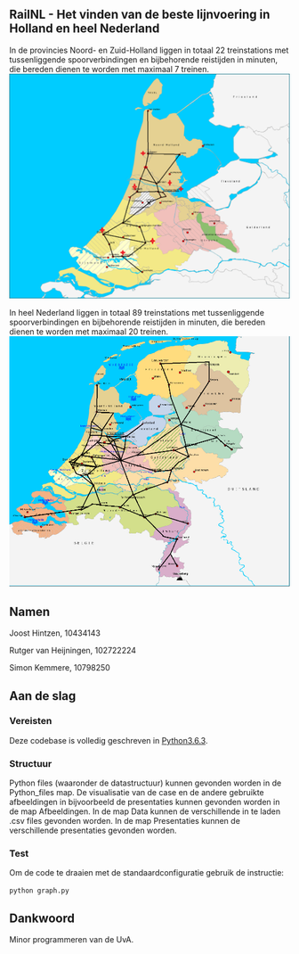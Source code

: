 RailNL - Het vinden van de beste lijnvoering in Holland en heel Nederland
-------------
In de provincies Noord- en Zuid-Holland liggen in totaal 22 treinstations met tussenliggende spoorverbindingen en bijbehorende reistijden in minuten, die bereden dienen te worden met maximaal 7 treinen.
![Noord- en Zuid-Holland](https://github.com/joosthintzen40/railNL/blob/master/Visualisaties/kaart%20noord%20zuidholland.png)

In heel Nederland liggen in totaal 89 treinstations met tussenliggende spoorverbindingen en bijbehorende reistijden in minuten, die bereden dienen te worden met maximaal 20 treinen.
![Holland](https://github.com/joosthintzen40/railNL/blob/master/Visualisaties/nederlandblanco.png)

Namen
-------------
Joost Hintzen, 10434143

Rutger van Heijningen, 102722224

Simon Kemmere, 10798250


Aan de slag
-------------
### Vereisten
Deze codebase is volledig geschreven in [Python3.6.3](https://www.python.org/downloads/).

### Structuur
Python files (waaronder de datastructuur) kunnen gevonden worden in de
Python_files map.
De visualisatie van de case en de andere gebruikte afbeeldingen in bijvoorbeeld
de presentaties kunnen gevonden worden in de map Afbeeldingen.
In de map Data kunnen de verschillende in te laden .csv files gevonden worden.
In de map Presentaties kunnen de verschillende presentaties gevonden worden.

### Test
Om de code te draaien met de standaardconfiguratie gebruik de instructie:

`python graph.py`

Dankwoord
-------------
Minor programmeren van de UvA.
